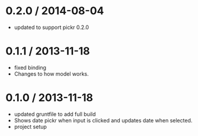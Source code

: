 
0.2.0 / 2014-08-04 
==================

  * updated to support pickr 0.2.0

0.1.1 / 2013-11-18 
==================

  * fixed binding
  * Changes to how model works.

0.1.0 / 2013-11-18 
==================

  * updated gruntfile to add full build
  * Shows date pickr when input is clicked and updates date when selected.
  * project setup

